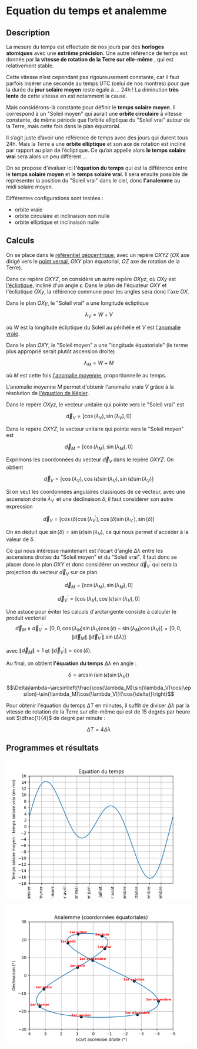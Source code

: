 # Equation du temps et analemme

## Description

La mesure du temps est effectuée de nos jours par des **horloges atomiques** avec une **extrême précision**. Une autre référence de temps est donnée par **la vitesse de rotation de la Terre sur elle-même** , qui est relativement stable.

Cette vitesse n’est cependant pas rigoureusement constante, car il faut parfois insérer une seconde au temps UTC (celui de nos montres) pour que la durée du **jour solaire moyen** reste égale à … 24h ! La diminution **très lente** de cette vitesse en est notamment la cause.

Mais considérons-là constante pour définir le **temps solaire moyen**. Il correspond à un "Soleil moyen" qui aurait une **orbite circulaire** à vitesse constante, de même période que l’orbite elliptique du "Soleil vrai" autour de la Terre, mais cette fois dans le plan équatorial.

Il s’agit juste d’avoir une référence de temps avec des jours qui durent tous 24h. Mais la Terre a une **orbite elliptique** et son axe de rotation est incliné par rapport au plan de l’écliptique. Ce qu’on appelle alors **le temps solaire vrai** sera alors un peu différent …

On se propose d'évaluer ici **l'équation du temps** qui est la différence entre le **temps solaire moyen** et le **temps solaire vrai**. Il sera ensuite possible de représenter la position du "Soleil vrai" dans le ciel, donc **l'analemme** au midi solaire moyen.

Différentes configurations sont testées :
* orbite vraie
* orbite circulaire et inclinaison non nulle
* orbite elliptique et inclinaison nulle

## Calculs

On se place dans le [référentiel géocentrique](https://media4.obspm.fr/public/ressources_lu/pages_reperes/referentiel-apprendre.html), avec un repère $OXYZ$ ($OX$ axe dirigé vers le [point vernal](https://acces.ens-lyon.fr/acces/thematiques/paleo/variations/tp-milankovitch/point_vernal), $OXY$ plan équatorial, $OZ$ axe de rotation de la Terre).

Dans ce repère $OXYZ$, on considère un autre repère $OXyz$, où $OXy$ est [l'écliptique](https://fr.wikipedia.org/wiki/%C3%89cliptique), incliné d'un angle $\epsilon$. Dans le plan de l'équateur $OXY$ et l'écliptique $OXy$, la référence commune pour les angles sera donc l'axe $OX$.

Dans le plan $OXy$, le "Soleil vrai" a une longitude écliptique

$$\lambda_V=W+V$$

où $W$ est la longitude écliptique du Soleil au périhélie et $V$ est [l'anomalie vraie](https://fr.wikipedia.org/wiki/Anomalie_vraie).

Dans le plan $OXY$, le "Soleil moyen" a une "longitude équatoriale" (le terme plus approprié serait plutôt ascension droite)

$$\lambda_M=W+M$$

où $M$ est cette fois [l'anomalie moyenne](https://fr.wikipedia.org/wiki/Anomalie_moyenne), proportionnelle au temps.

L'anomalie moyenne $M$ permet d'obtenir l'anomalie vraie $V$ grâce à la résolution de [l'équation de Képler](https://www.youtube.com/watch?v=QbxsBTaJXW0).

Dans le repère $OXyz$, le vecteur unitaire qui pointe vers le "Soleil vrai" est

$$\vec d_V=[\cos(\lambda_V),\sin(\lambda_V),0]$$

Dans le repère $OXYZ$, le vecteur unitaire qui pointe vers le "Soleil moyen" est

$$\vec d_M=[\cos(\lambda_M),\sin(\lambda_M),0]$$

Exprimons les coordonnées du vecteur $\vec d_V$ dans le repère $OXYZ$. On obtient

$$\vec d_V=[\cos(\lambda_V),\cos(\epsilon)\sin(\lambda_V),\sin(\epsilon)\sin(\lambda_V)]$$

Si on veut les coordonnées angulaires classiques de ce vecteur, avec une ascension droite $\lambda_V^\prime$ et une déclinaison $\delta$, il faut considérer son autre expression

$$\vec d_V=[\cos(\delta)\cos(\lambda_V^\prime),\cos(\delta)\sin(\lambda_V^\prime),\sin(\delta)]$$

On en déduit que $\sin(\delta)=\sin(\epsilon)\sin(\lambda_V)$, ce qui nous permet d'accéder à la valeur de $\delta$.

Ce qui nous intéresse maintenant est l'écart d'angle $\Delta\lambda$ entre les ascensions droites du "Soleil moyen" et du "Soleil vrai". Il faut donc se placer dans le plan $OXY$ et donc considérer un vecteur $\vec d_V^\prime$ qui sera la projection du vecteur $\vec d_V$ sur ce plan.

$$\vec d_M=[\cos(\lambda_M),\sin(\lambda_M),0]$$

$$\vec d_V^\prime=[\cos(\lambda_V),\cos(\epsilon)\sin(\lambda_V),0]$$

Une astuce pour éviter les calculs d'arctangente consiste à calculer le produit vectoriel
$$\vec d_M \wedge \vec d_V^\prime=[0,0,\cos(\lambda_M)\sin(\lambda_V)\cos(\epsilon)-\sin(\lambda_M)\cos(\lambda_V)]=[0,0,\lVert \vec d_M \lVert.\lVert \vec d_V^\prime \lVert.\sin(\Delta\lambda)]$$

avec $\lVert \vec d_M \lVert=1$ et $\lVert \vec d_V^\prime \lVert=\cos(\delta)$.

Au final, on obtient **l'équation du temps** $\Delta\lambda$ en angle :

$$\delta=\arcsin\left(\sin(\epsilon)\sin(\lambda_V)\right)$$

$$\Delta\lambda=\arcsin\left(\frac{\cos(\lambda_M)\sin(\lambda_V)\cos(\epsilon)-\sin(\lambda_M)\cos(\lambda_V)}{\cos(\delta)}\right)$$

Pour obtenir l'équation du temps $\Delta T$ en minutes, il suffit de diviser $\Delta\lambda$ par la vitesse de rotation de la Terre sur elle-même qui est de 15 degrés par heure soit $\dfrac{1}{4}$ de degré par minute :

$$\Delta T=4\Delta\lambda$$

## Programmes et résultats

![](Data/Figure_1.png)

![](Data/Figure_2.png)




